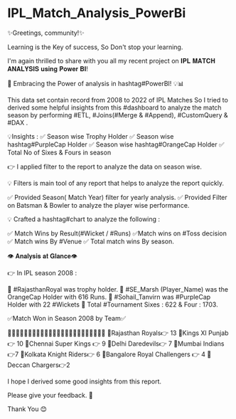 # IPL_Match_Analysis_PowerBi
✨Greetings,  community!✨

Learning is the Key of success, So Don't stop your learning.

I'm again thrilled to share with you all my recent project on 𝐈𝐏𝐋 𝐌𝐀𝐓𝐂𝐇 𝐀𝐍𝐀𝐋𝐘𝐒𝐈𝐒 𝐮𝐬𝐢𝐧𝐠 𝐏𝐨𝐰𝐞𝐫 𝐁𝐈! 

🌟 Embracing the Power of analysis in hashtag#PowerBI! 💡📊

This data set contain record from 2008 to 2022 of IPL Matches
So I tried to derived some helpful insights from this #dashboard to analyze the match season by performing #ETL, #Joins(#Merge & #Append), 
#CustomQuery & #DAX .

💡Insights :
✅ Season wise Trophy Holder
✅ Season wise hashtag#PurpleCap Holder
✅ Season wise hashtag#OrangeCap Holder
✅ Total No of Sixes & Fours in season

👉 I applied filter to the report to analyze the data on season wise.

💡 Filters is main tool of any report that helps to analyze the report quickly. 

✅ Provided Season( Match Year) filter for yearly analysis.
✅ Provided Filter on Batsman & Bowler to analyze the player wise performance.

💡 Crafted a hashtag#chart to analyze the following :

✅ Match Wins by Result(#Wicket / #Runs)
✅Match wins on #Toss decision 
✅ Match wins By #Venue
✅ Total match wins By season.


👁 𝐀𝐧𝐚𝐥𝐲𝐬𝐢𝐬 𝐚𝐭 𝐆𝐥𝐚𝐧𝐜𝐞👁

👉 In IPL season 2008 : 

🚀 #RajasthanRoyal was trophy holder.
🚀 #SE_Marsh (Player_Name) was the OrangeCap Holder with 616 Runs.
🚀 #Sohail_Tanvirn was #PurpleCap Holder with 22 #Wickets
🚀 Total #Tournament Sixes : 622 & Four : 1703.

✅Match Won in Season 2008 by Team✅ 

📍📍📍📍📍📍📍📍📍📍📍📍📍📍📍📍📍📍📍📍📍📍📍📍
🌟Rajasthan Royals👉 13 
🌟Kings XI Punjab👉 10
🌟Chennai Super Kings 👉 9
🌟Delhi Daredevils👉 7
🌟Mumbai Indians 👉7
🌟Kolkata Knight Riders👉 6
🌟Bangalore Royal Challengers 👉 4
🌟Deccan Chargers👉2

I hope I derived some good insights from this report.

Please give your feedback. 📣 

Thank You 😊 

